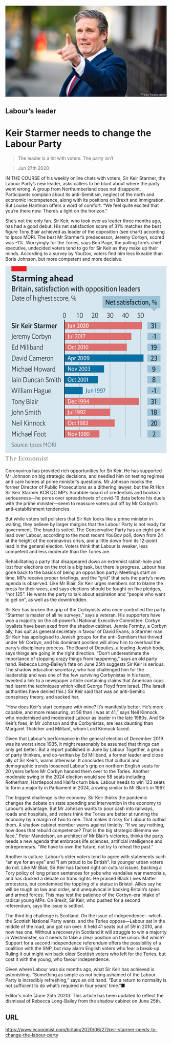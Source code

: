 ![](./images/20200627_BRP002_0.jpg)

## Labour’s leader

# Keir Starmer needs to change the Labour Party

> The leader is a hit with voters. The party isn’t

> Jun 27th 2020

IN THE COURSE of his weekly online chats with voters, Sir Keir Starmer, the Labour Party’s new leader, asks callers to be blunt about where the party went wrong. A group from Northumberland does not disappoint. Participants complain about its anti-Semitism, neglect of the north and economic incompetence, along with its positions on Brexit and immigration. But Louise Hantman offers a word of comfort. “We feel quite excited that you’re there now. There’s a light on the horizon.”

She’s not the only fan. Sir Keir, who took over as leader three months ago, has had a good debut. His net satisfaction score of 31% matches the best figure Tony Blair achieved as leader of the opposition (see chart) according to Ipsos MORI. The best Mr Starmer’s predecessor, Jeremy Corbyn, scored was -1%. Worryingly for the Tories, says Ben Page, the polling firm’s chief executive, undecided voters tend to go for Sir Keir as they make up their minds. According to a survey by YouGov, voters find him less likeable than Boris Johnson, but more competent and more decisive.



![](./images/20200627_BRC219.png)

Coronavirus has provided rich opportunities for Sir Keir. He has supported Mr Johnson on big strategic decisions, and needled him on testing regimes and care homes at prime minister’s questions. Mr Johnson mocks the former Director of Public Prosecutions as a dithering lawyer, but the Rt Hon Sir Keir Starmer KCB QC MP’s Scrabble-board of credentials and bookish seriousness—he pores over spreadsheets of covid-19 data before his duels with the prime minister—seem to reassure voters put off by Mr Corbyn’s anti-establishment tendencies.

But while voters tell pollsters that Sir Keir looks like a prime minister in waiting, they believe by larger margins that the Labour Party is not ready for government. The brand is soiled. The Conservative Party has an eight-point lead over Labour, according to the most recent YouGov poll, down from 24 at the height of the coronavirus crisis, and a little down from its 12-point lead in the general election. Voters think that Labour is weaker, less competent and less moderate than the Tories are.

Rehabilitating a party that disappeared down an extremist rabbit-hole and lost four elections on the trot is a big task, but there is progress. Labour has gone back to the basics of being an opposition party. Meetings start on time, MPs receive proper briefings, and the “grid” that sets the party’s news agenda is observed. Like Mr Blair, Sir Keir urges members not to blame the press for their woes, and says elections should be fought on five pledges, “not 125”. He wants the party to talk about aspiration and “people who want to get on”, as well as the downtrodden.

Sir Keir has broken the grip of the Corbynists who once controlled the party. “Starmer is master of all he surveys,” says a veteran. His supporters have won a majority on the all-powerful National Executive Committee. Corbyn loyalists have been axed from the shadow cabinet. Jennie Formby, a Corbyn ally, has quit as general secretary in favour of David Evans, a Starmer man. Sir Keir has apologised to Jewish groups for the anti-Semitism that thrived under Mr Corbyn, and his dominant position will allow him to overhaul the party’s disciplinary process. The Board of Deputies, a leading Jewish body, says things are going in the right direction. “Don’t underestimate the importance of stopping crazy things from happening,” says an old party hand. Rebecca Long-Bailey’s fate on June 25th suggests Sir Keir is serious. The shadow education secretary, who had challenged him for the leadership and was one of the few surviving Corbynistas in his team, tweeted a link to a newspaper article containing claims that American cops had learnt the techniques which killed George Floyd from Israel. (The Israeli authorities have denied this.) Sir Keir said that was an anti-Semitic conspiracy theory, and sacked her.

“How does Keir’s start compare with mine? It’s manifestly better. He’s more capable, and more reassuring, at 58 than I was at 41,” says Neil Kinnock, who modernised and moderated Labour as leader in the late 1980s. And Sir Keir’s foes, in Mr Johnson and the Corbynistas, are less daunting than Margaret Thatcher and Militant, whom Lord Kinnock faced.

Given that Labour’s performance in the general election of December 2019 was its worst since 1935, it might reasonably be assumed that things can only get better. But a report published in June by Labour Together, a group of party thinkers, and co-written by Ed Miliband, a former leader and close ally of Sir Keir’s, warns otherwise. It concludes that cultural and demographic trends loosened Labour’s grip on northern English seats for 20 years before Mr Corbyn handed them over to the Tories. Another moderate swing in the 2024 election would see 58 seats including Rotherham, Hartlepool and Halifax turn blue. Labour needs to win 123 seats to form a majority in Parliament in 2024, a swing similar to Mr Blair’s in 1997.

The biggest challenge is the economy. Sir Keir thinks the pandemic changes the debate on state spending and intervention in the economy to Labour’s advantage. But Mr Johnson wants to pour cash into railways, roads and hospitals, and voters think the Tories are better at running the economy by a margin of two to one. That makes it risky for Labour to outbid them. A shadow cabinet member warns against timidity. “If we say nothing, how does that rebuild competence? That is the big strategic dilemma we face.” Peter Mandelson, an architect of Mr Blair’s victories, thinks the party needs a new agenda that embraces life sciences, artificial intelligence and entrepreneurs. “We have to own the future, not try to reheat the past.”

Another is culture. Labour’s older voters tend to agree with statements such “an eye for an eye” and “I am proud to be British”. Its younger urban voters do not. Like Mr Blair, Sir Keir has tacked right on cultural issues, backing a Tory policy of long prison sentences for yobs who vandalise war memorials, and has ducked a debate on trans rights. He praised Black Lives Matter protesters, but condemned the toppling of a statue in Bristol. Allies say he will be tough on law and order, and unequivocal in backing Britain’s spies and armed forces. This may test the patience of the Corbyn-era intake of radical young MPs. On Brexit, Sir Keir, who pushed for a second referendum, says the issue is settled.

The third big challenge is Scotland. On the issue of independence—which the Scottish National Party wants, and the Tories oppose—Labour sat in the middle of the road, and got run over. It held 41 seats out of 59 in 2010, and now has one. Without a recovery in Scotland it will struggle to win a majority in Westminster, so it needs to take a clear position on the union. But which? Support for a second independence referendum offers the possibility of a coalition with the SNP, but may alarm English voters who fear a break-up. Ruling it out might win back older Scottish voters who left for the Tories, but cost it with the young, who favour independence.

Given where Labour was six months ago, what Sir Keir has achieved is astonishing. “Something as simple as not being ashamed of the Labour Party is incredibly refreshing,” says an old hand. “But a return to normality is not sufficient to do what’s required in four years’ time.”■

Editor's note (June 25th 2020): This article has been updated to reflect the dismissal of Rebecca Long-Bailey from the shadow cabinet on June 25th.

## URL

https://www.economist.com/britain/2020/06/27/keir-starmer-needs-to-change-the-labour-party
